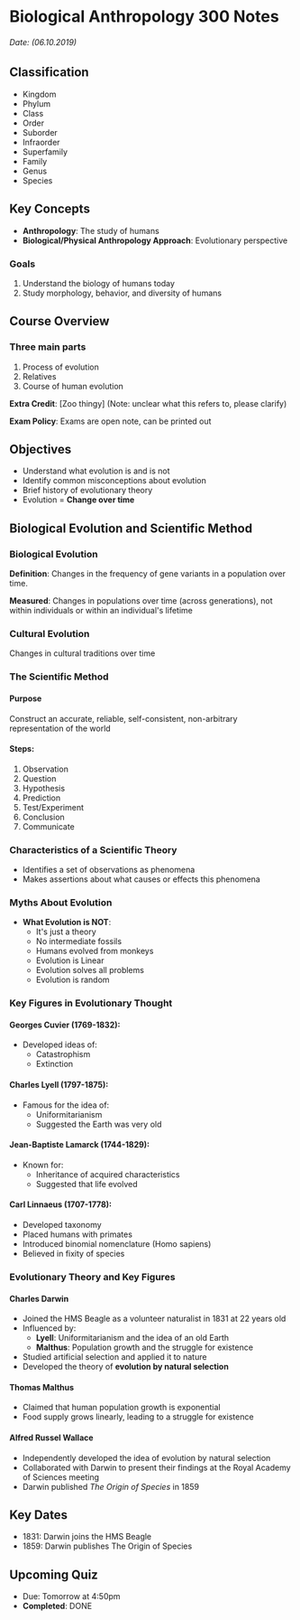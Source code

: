 # Biological Anthropology 300 Notes

###### Date: (06.10.2019)

## Classification
- Kingdom
- Phylum
- Class
- Order
- Suborder
- Infraorder
- Superfamily
- Family
- Genus
- Species

## Key Concepts
- **Anthropology**: The study of humans
- **Biological/Physical Anthropology Approach**: Evolutionary perspective

### Goals

1. Understand the biology of humans today
2. Study morphology, behavior, and diversity of humans

## Course Overview

### Three main parts

1. Process of evolution
2. Relatives
3. Course of human evolution

**Extra Credit**: [Zoo thingy] (Note: unclear what this refers to, please clarify)

**Exam Policy**: Exams are open note, can be printed out

## Objectives
- Understand what evolution is and is not
- Identify common misconceptions about evolution
- Brief history of evolutionary theory
- Evolution = **Change over time**

## Biological Evolution and Scientific Method

### Biological Evolution
**Definition**: Changes in the frequency of gene variants in a population over time. 

**Measured**: Changes in populations over time (across generations), not within individuals or within an individual's lifetime

### Cultural Evolution
Changes in cultural traditions over time

### The Scientific Method

#### Purpose
Construct an accurate, reliable, self-consistent, non-arbitrary representation of the world

#### Steps:
1. Observation
2. Question
3. Hypothesis
4. Prediction
5. Test/Experiment
6. Conclusion
7. Communicate

### Characteristics of a Scientific Theory
- Identifies a set of observations as phenomena
- Makes assertions about what causes or effects this phenomena

### Myths About Evolution
- **What Evolution is NOT**:
	- It's just a theory
	- No intermediate fossils
	- Humans evolved from monkeys
	- Evolution is Linear
	- Evolution solves all problems
	- Evolution is random

### Key Figures in Evolutionary Thought

#### Georges Cuvier (1769-1832):
- Developed ideas of:
    - Catastrophism
    - Extinction

#### Charles Lyell (1797-1875):
- Famous for the idea of:
    - Uniformitarianism
    - Suggested the Earth was very old

#### Jean-Baptiste Lamarck (1744-1829):
- Known for:
    - Inheritance of acquired characteristics
    - Suggested that life evolved

#### Carl Linnaeus (1707-1778):
- Developed taxonomy
- Placed humans with primates
- Introduced binomial nomenclature (Homo sapiens)
- Believed in fixity of species

### Evolutionary Theory and Key Figures

#### Charles Darwin
- Joined the HMS Beagle as a volunteer naturalist in 1831 at 22 years old
- Influenced by:
	- **Lyell**: Uniformitarianism and the idea of an old Earth
	- **Malthus**: Population growth and the struggle for existence
- Studied artificial selection and applied it to nature
- Developed the theory of **evolution by natural selection**

#### Thomas Malthus
- Claimed that human population growth is exponential
- Food supply grows linearly, leading to a struggle for existence

#### Alfred Russel Wallace
- Independently developed the idea of evolution by natural selection
- Collaborated with Darwin to present their findings at the Royal Academy of Sciences meeting
- Darwin published *The Origin of Species* in 1859

## Key Dates
- 1831: Darwin joins the HMS Beagle
- 1859: Darwin publishes The Origin of Species

## Upcoming Quiz
- Due: Tomorrow at 4:50pm
- **Completed**: DONE